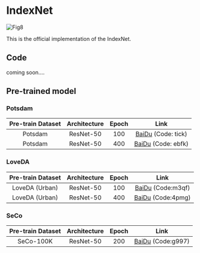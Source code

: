 # IndexNet

![Fig8](https://pumpkintypora.oss-cn-shanghai.aliyuncs.com/imgFig8.png)

This is the official implementation of the IndexNet.

## Code

coming soon....

## Pre-trained model

### Potsdam

| Pre-train Dataset | Architecture | Epoch |                             Link                             |
| :---------------: | :----------: | :---: | :----------------------------------------------------------: |
|      Potsdam      |  ResNet-50   |  100  | [BaiDu](https://pan.baidu.com/s/11YXdmbcDT3dVtciM2ePfFg) (Code: tick) |
|      Potsdam      |  ResNet-50   |  400  | [BaiDu](https://pan.baidu.com/s/1PpC7rtq7QmxhDNHGSA13VQ) (Code: ebfk) |

### LoveDA

| Pre-train Dataset | Architecture | Epoch |                             Link                             |
| :---------------: | :----------: | :---: | :----------------------------------------------------------: |
|  LoveDA (Urban)   |  ResNet-50   |  100  | [BaiDu](https://pan.baidu.com/s/1DoCyklY3QAhK8X5SAVgxJw) (Code:m3qf) |
|  LoveDA (Urban)   |  ResNet-50   |  400  | [BaiDu](https://pan.baidu.com/s/1UfqTPfsUsb_s_9ZIeLHjLQ) (Code:4pmg) |

### SeCo

| Pre-train Dataset | Architecture | Epoch |                             Link                             |
| :---------------: | :----------: | :---: | :----------------------------------------------------------: |
|     SeCo-100K     |  ResNet-50   |  200  | [BaiDu](https://pan.baidu.com/s/1i_gEjtZI2VKAgGyIJdX9ag) (Code:g997) |

